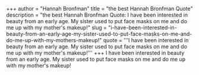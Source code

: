 +++
author = "Hannah Bronfman"
title = "the best Hannah Bronfman Quote"
description = "the best Hannah Bronfman Quote: I have been interested in beauty from an early age. My sister used to put face masks on me and do me up with my mother's makeup!"
slug = "i-have-been-interested-in-beauty-from-an-early-age-my-sister-used-to-put-face-masks-on-me-and-do-me-up-with-my-mothers-makeup!"
quote = '''I have been interested in beauty from an early age. My sister used to put face masks on me and do me up with my mother's makeup!'''
+++
I have been interested in beauty from an early age. My sister used to put face masks on me and do me up with my mother's makeup!
